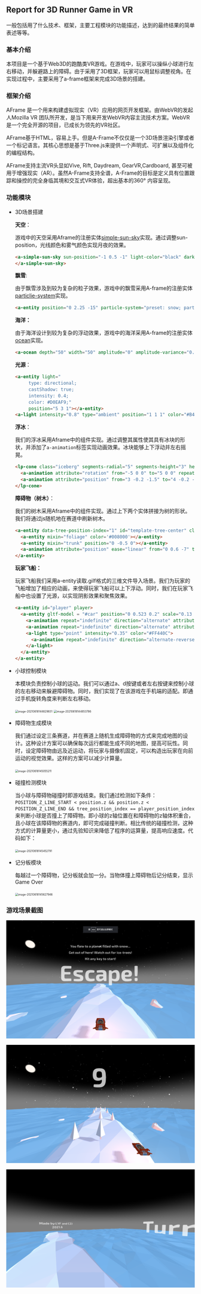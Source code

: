 ## Report for 3D Runner Game in VR

一般包括用了什么技术、框架，主要工程模块的功能描述，达到的最终结果的简单表述等等。



### 基本介绍

本项目是一个基于Web3D的跑酷类VR游戏。在游戏中，玩家可以操纵小球进行左右移动，并躲避路上的障碍。由于采用了3D框架，玩家可以用鼠标调整视角。在实现过程中，主要采用了a-frame框架来完成3D场景的搭建。

### 框架介绍

AFrame 是一个用来构建虚拟现实（VR）应用的网页开发框架。由WebVR的发起人Mozilla VR 团队所开发，是当下用来开发WebVR内容主流技术方案。WebVR是一个完全开源的项目，已成长为领先的VR社区。

AFrame基于HTML，容易上手。但是A-Frame不仅仅是一个3D场景渲染引擎或者一个标记语言。其核心思想是基于Three.js来提供一个声明式、可扩展以及组件化的编程结构。

AFrame支持主流VR头显如Vive, Rift, Daydream, GearVR,Cardboard, 甚至可被用于增强现实（AR）。虽然A-Frame支持全谱，A-Frame的目标是定义具有位置跟踪和操控的完全身临其境和交互式VR体验，超出基本的360° 内容呈现。

### 功能模块

+ 3D场景搭建

  **天空**：

  游戏中的天空采用Aframe的注册实体[simple-sun-sky](https://github.com/DougReeder/aframe-simple-sun-sky)实现。通过调整sun-position，光线颜色和雾气颜色实现月夜的效果。

  ```html
  <a-simple-sun-sky sun-position="-1 0.5 -1" light-color="black" dark-color="black" fog-color="gray">
  </a-simple-sun-sky>
  ```

  **飘雪**:

  由于飘雪涉及到较为复杂的粒子效果，游戏中的飘雪采用A-frame的注册实体[particlie-system](https://github.com/IdeaSpaceVR/aframe-particle-system-component)实现。

  ```html
  <a-entity position="0 2.25 -15" particle-system="preset: snow; particleCount: 10000"></a-entity>
  ```

  **海洋：**

  由于海洋设计到较为复杂的浮动效果，游戏中的海洋采用A-frame的注册实体[ocean](https://github.com/n5ro/aframe-extras)实现。

  ```html
  <a-ocean depth="50" width="50" amplitude="0" amplitude-variance="0.1" speed="1.5" speed-variance="1" opacity="1" density="50"></a-ocean>
  ```

  **光源**：

  ```html
  <a-entity light="
       type: directional;
       castShadow: true;
       intensity: 0.4;
       color: #D0EAF9;"
       position="5 3 1"></a-entity>
  <a-light intensity="0.8" type="ambient" position="1 1 1" color="#B4C5EC"></a-light>
  ```

  **浮冰**：

  我们的浮冰采用Aframe中的组件实现。通过调整其属性使其具有冰块的形状，并添加了`a-animation`标签实现动画效果。冰块能够上下浮动并左右摇晃。

  ```html
  <lp-cone class="iceberg" segments-radial="5" segments-height="3" height="1" amplitude-variance="0.25" radius-top="0.15" radius-bottom="0.5" position="3 -0.1 -1.5">
    <a-animation attribute="rotation" from="-5 0 0" to="5 0 0" repeat="indefinite" direction="alternate"></a-animation>
    <a-animation attribute="position" from="3 -0.2 -1.5" to="4 -0.2 -2.5" repeat="indefinite" direction="alternate" dur="12000" easing="linear"></a-animation>
  </lp-cone>
  ```

  **障碍物（树木）**：

  我们的树木采用Aframe中的组件实现。通过上下两个实体拼接为树的形状。我们将通过js随机地在赛道中刷新树木。

  ```html
  <a-entity data-tree-position-index="1" id="template-tree-center" class="tree tree-center" shadow scale="0.3 0.3 0.3" position="0 0.6 0">
    <a-entity mixin="foliage" color='#008000'></a-entity>
    <a-entity mixin="trunk" position="0 -0.5 0"></a-entity>
    <a-animation attribute="position" ease="linear" from="0 0.6 -7" to="0 0.6 1.5" dur="5000"></a-animation>
  </a-entity>
  ```

  **玩家飞船：**

  玩家飞船我们采用a-entity读取.gilf格式的三维文件导入场景。我们为玩家的飞船增加了相应的动画，来使得玩家飞船可以上下浮动。同时，我们在玩家飞船中也设置了光源，以实现阴影效果和聚焦效果。

  ```html
  <a-entity id="player" player>
    <a-entity gltf-model = "#car" position="0 0.523 0.2" scale="0.13 0.13 0.13" rotation = "0 180 0">
      <a-animation repeat="indefinite" direction="alternate" attribute="position" ease="ease-in-out" from="0 0.5 0.6" to="0 0.525 0.6"></a-animation>
      <a-animation repeat="indefinite" direction="alternate" attribute="radius" from="0.05" to="0.055" dur="1500"></a-animation>
      <a-light type="point" intensity="0.35" color="#FF440C">
        <a-animation repeat="indefinite" direction="alternate-reverse" attribute="intensity" ease="ease-in-out" from="0.35" to="0.5"></a-animation>
      </a-light>
    </a-entity>
  </a-entity>
  ```

+ 小球控制模块

  本模块负责控制小球的运动。我们可以通过a、d按键或者左右按键来控制小球的左右移动来躲避障碍物。同时，我们实现了在该游戏在手机端的适配。即通过手机旋转角度来判断左右移动。

  <img src="/Users/chenzijie/Library/Application Support/typora-user-images/image-20210618144829831.png" alt="image-20210618144829831" style="zoom:50%;" />

  <img src="/Users/chenzijie/Library/Application Support/typora-user-images/image-20210618144853786.png" alt="image-20210618144853786" style="zoom:50%;" />

+ 障碍物生成模块

  我们通过设定三条赛道，并在赛道上随机生成障碍物的方式来完成地图的设计。这种设计方案可以确保每次运行都能生成不同的地图，提高可玩性。同时，设定障碍物由远及近运动，将玩家与摄像机固定，可以构造出玩家在向前运动的视觉效果。这样的方案可以减少计算量。

  <img src="/Users/chenzijie/Library/Application Support/typora-user-images/image-20210618145055211.png" alt="image-20210618145055211" style="zoom:50%;" />

+ 碰撞检测模块

  当小球与障碍物碰撞时即游戏结束。我们通过检测如下条件：``POSITION_Z_LINE_START < position.z && position.z < POSITION_Z_LINE_END && tree_position_index == player_position_index``来判断小球是否撞上了障碍物。即小球的z轴位置在和障碍物的z轴体积重合，且小球在该障碍物的赛道内，即可完成碰撞判断。相比传统的碰撞检测，这种方式的计算量更小，通过先验知识来降低了程序的运算量，提高响应速度。代码如下：

  <img src="/Users/chenzijie/Library/Application Support/typora-user-images/image-20210618145452791.png" alt="image-20210618145452791" style="zoom:50%;" />

+ 记分板模块

  每越过一个障碍物，记分板就会加一分。当物体撞上障碍物后记分结束，显示Game Over

  <img src="/Users/chenzijie/Library/Application Support/typora-user-images/image-20210618145627946.png" alt="image-20210618145627946" style="zoom:50%;" />

### 游戏场景截图

![截屏2021-06-20 下午11.14.47](./image/1.png)



![截屏2021-06-20 下午11.20.04](./image/2.png)

![截屏2021-06-20 下午11.20.04](./image/3.png)